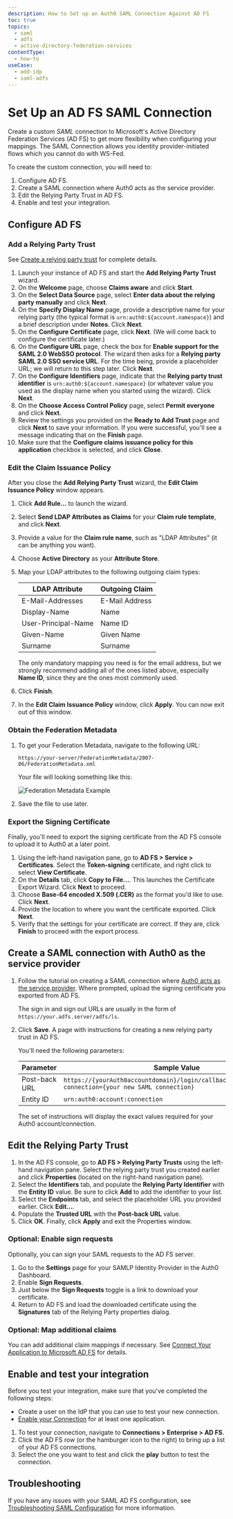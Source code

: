 ```yaml
---
description: How to Set up an Auth0 SAML Connection Against AD FS
toc: true
topics:
  - saml
  - adfs
  - active-directory-federation-services
contentType:
  - how-to
useCase:
  - add-idp
  - saml-adfs
---
```


# Set Up an AD FS SAML Connection

Create a custom <dfn data-key="security-assertion-markup-language">SAML</dfn> connection to Microsoft's Active Directory Federation Services (AD FS) to get more flexibility when configuring your mappings. The SAML Connection allows you identity provider-initiated flows which you cannot do with WS-Fed.

To create the custom connection, you will need to:

1. Configure AD FS.
2. Create a SAML connection where Auth0 acts as the service provider.
3. Edit the Relying Party Trust in AD FS.
4. Enable and test your integration.

## Configure AD FS

### Add a Relying Party Trust

See [Create a relying party trust](https://docs.microsoft.com/en-us/windows-server/identity/ad-fs/operations/create-a-relying-party-trust) for complete details.

1. Launch your instance of AD FS and start the **Add Relying Party Trust** wizard.
2. On the **Welcome** page, choose **Claims aware** and click **Start**. 
3. On the **Select Data Source** page, select **Enter data about the relying party manually** and click **Next**.
4. On the **Specify Display Name** page, provide a descriptive name for your relying party (the typical format is `urn:auth0:${account.namespace}`) and a brief description under **Notes**. Click **Next**.
5. On the **Configure Certificate** page, click **Next**. (We will come back to configure the certificate later.)
6. On the **Configure URL** page, check the box for **Enable support for the SAML 2.0 WebSSO protocol**. The wizard then asks for a **Relying party SAML 2.0 SSO service URL**. For the time being, provide a placeholder URL; we will return to this step later. Click **Next**.
7. On the **Configure Identifiers** page, indicate that the **Relying party trust identifier** is `urn:auth0:${account.namespace}` (or whatever value you used as the display name when you started using the wizard). Click **Next**.
8. On the **Choose Access Control Policy** page, select **Permit everyone** and click **Next**.
9. Review the settings you provided on the **Ready to Add Trust** page and click **Next** to save your information. If you were successful, you'll see a message indicating that on the **Finish** page. 
10. Make sure that the **Configure claims issuance policy for this application** checkbox is selected, and click **Close**.

### Edit the Claim Issuance Policy

After you close the **Add Relying Party Trust** wizard, the **Edit Claim Issuance Policy** window appears.

1. Click **Add Rule...** to launch the wizard. 
2. Select **Send LDAP Attributes as Claims** for your **Claim rule template**, and click **Next**.
3. Provide a value for the **Claim rule name**, such as "LDAP Attributes" (it can be anything you want). 
4. Choose **Active Directory** as your **Attribute Store**. 
5. Map your LDAP attributes to the following outgoing claim types:

    | LDAP Attribute | Outgoing Claim |
    | - | - |
    | E-Mail-Addresses | E-Mail Address |
    | Display-Name | Name |
    | User-Principal-Name | Name ID |
    | Given-Name | Given Name |
    | Surname | Surname |

    The only mandatory mapping you need is for the email address, but we strongly recommend adding all of the ones listed above, especially **Name ID**, since they are the ones most commonly used.

6. Click **Finish**.
7. In the **Edit Claim Issuance Policy** window, click **Apply**. You can now exit out of this window.

### Obtain the Federation Metadata

1. To get your Federation Metadata, navigate to the following URL:

    `https://your-server/FederationMetadata/2007-06/FederationMetadata.xml`

    Your file will looking something like this:

    ![Federation Metadata Example](/media/articles/protocols/saml-adfs/saml21.png)

2. Save the file to use later.

### Export the Signing Certificate

Finally, you'll need to export the signing certificate from the AD FS console to upload it to Auth0 at a later point.

1. Using the left-hand navigation pane, go to **AD FS > Service > Certificates**. Select the **Token-signing** certificate, and right click to select **View Certificate**.
2. On the **Details** tab, click **Copy to File...**. This launches the Certificate Export Wizard. Click **Next** to proceed.
3. Choose **Base-64 encoded X.509 (.CER)** as the format you'd like to use. Click **Next**.
4. Provide the location to where you want the certificate exported. Click **Next**.
5. Verify that the settings for your certificate are correct. If they are, click **Finish** to proceed with the export process.

## Create a SAML connection with Auth0 as the service provider

1. Follow the tutorial on creating a SAML connection where [Auth0 acts as the service provider](/protocols/saml/saml-sp-generic). Where prompted, upload the signing certificate you exported from AD FS.

    The sign in and sign out URLs are usually in the form of `https://your.adfs.server/adfs/ls`.

2. Click **Save**. A page with instructions for creating a new relying party trust in AD FS.

    You'll need the following parameters:

    | Parameter | Sample Value |
    | - | - |
    | Post-back URL | `https://{yourAuth0accountdomain}/login/callback}/login/callback?connection={your new SAML connection}` |
    | Entity ID | `urn:auth0:account:connection` |

    The set of instructions will display the exact values required for your Auth0 account/connection.

## Edit the Relying Party Trust

1. In the AD FS console, go to **AD FS > Relying Party Trusts** using the left-hand navigation pane. Select the relying party trust you created earlier and click **Properties** (located on the right-hand navigation pane). 
2. Select the **Identifiers** tab, and populate the **Relying Party Identifier** with the **Entity ID** value. Be sure to click **Add** to add the identifier to your list.
3. Select the **Endpoints** tab, and select the placeholder URL you provided earlier. Click **Edit...**.
4. Populate the **Trusted URL** with the **Post-back URL** value.
5. Click **OK**. Finally, click **Apply** and exit the Properties window.

### Optional: Enable sign requests

Optionally, you can sign your SAML requests to the AD FS server.

1. Go to the **Settings** page for your SAMLP Identity Provider in the Auth0 Dashboard.
2. Enable **Sign Requests**.
3. Just below the **Sign Requests** toggle is a link to download your certificate.
4. Return to AD FS and load the downloaded certificate using the **Signatures** tab of the Relying Party properties dialog.

### Optional: Map additional claims

You can add additional claim mappings if necessary. See [Connect Your Application to Microsoft AD FS](/connections/enterprise/adfs#add-additional-ldap-attributes) for details.

## Enable and test your integration

Before you test your integration, make sure that you've completed the following steps:

* Create a user on the IdP that you can use to test your new connection.
* [Enable your Connection](/connections) for at least one application.

1. To test your connection, navigate to **Connections > Enterprise > AD FS**. 
2. Click the AD FS row (or the hamburger icon to the right) to bring up a list of your AD FS connections. 
3. Select the one you want to test and click the **play** button to test the connection.

## Troubleshooting

If you have any issues with your SAML AD FS configuration, see [Troubleshooting SAML Configuration](/protocols/saml/saml-configuration/troubleshoot) for more information.
